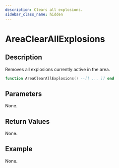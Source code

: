 ```yaml
---
description: Clears all explosions.
sidebar_class_name: hidden
---
```


# AreaClearAllExplosions

## Description

Removes all explosions currently active in the area.

```lua
function AreaClearAllExplosions() --[[ ... ]] end
```

## Parameters

None.

## Return Values

None.

## Example

None.

